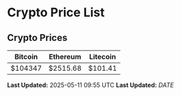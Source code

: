 # Crypto Price List

## Crypto Prices
| Bitcoin | Ethereum | Litecoin |
| ------- | -------- | -------- |
| $104347 | $2515.68 | $101.41 |
**Last Updated:** 2025-05-11 09:55 UTC
**Last Updated:** $DATE$
